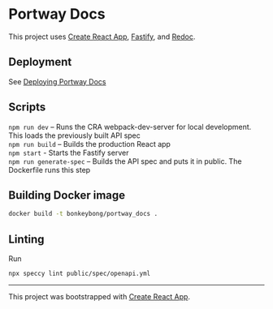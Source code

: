# Portway Docs

This project uses [Create React App](https://github.com/facebook/create-react-app), [Fastify](https://www.fastify.io/), and [Redoc](https://github.com/Redocly/redoc).

## Deployment

See [Deploying Portway Docs](https://portway.app/d/project/3/document/5)

## Scripts

`npm run dev` – Runs the CRA webpack-dev-server for local development. This loads the previously built API spec<br />
`npm run build` – Builds the production React app<br />
`npm start` - Starts the Fastify server<br />
`npm run generate-spec` – Builds the API spec and puts it in public. The Dockerfile runs this step<br />

## Building Docker image
  ```bash
  docker build -t bonkeybong/portway_docs .
  ```

## Linting

Run
  ```bash
  npx speccy lint public/spec/openapi.yml
  ```

---

This project was bootstrapped with [Create React App](https://github.com/facebook/create-react-app).
